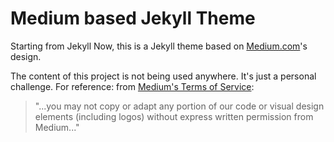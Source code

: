 # Medium based Jekyll Theme

Starting from Jekyll Now, this is a Jekyll theme based on [Medium.com](https://medium.com)'s design.

The content of this project is not being used anywhere. It's just a personal challenge. For reference: from [Medium's Terms of Service](https://medium.com/policy/medium-terms-of-service-9db0094a1e0f):

> "...you may not copy or adapt any portion of our code or visual design elements (including logos) without express written permission from Medium..."
